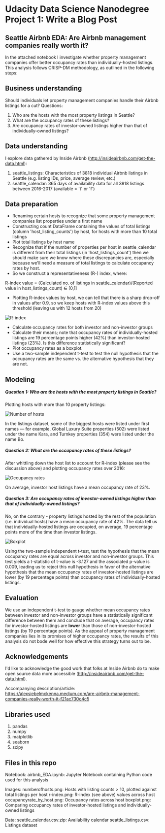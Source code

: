 # Udacity Data Science Nanodegree Project 1: Write a Blog Post

<h2>Seattle Airbnb EDA: Are Airbnb management companies really worth it?</h2>

In the attached notebook I investigate whether property management companies offer better occupancy rates than individually-hosted listings. This analysis follows CRISP-DM methodology, as outlined in the following steps:

<h2>Business understanding</h2>

Should individuals let property management companies handle their Airbnb listings for a cut?
Questions:
1. Who are the hosts with the most property listings in Seattle?
2. What are the occupancy rates of these listings?
3. Are occupancy rates of investor-owned listings higher than that of individually-owned listings?

<h2>Data understanding</h2>

I explore data gathered by Inside Airbnb (http://insideairbnb.com/get-the-data.html):

1. seattle_listings: Characteristics of 3818 individual Airbnb listings in Seattle (e.g. listing IDs, price, average review, etc.)
2. seattle_calendar: 365 days of availability data for all 3818 listings between 2016-2017 (available = 't' or 'f')

<h2>Data preparation</h2>

- Renaming certain hosts to recognize that some property management companies list properties under a first name
- Constructing count DataFrame containing the values of total listings (column 'host_listing_counts') by host, for hosts with more than 10 total listings
- Plot total listings by host name
- Recognize that if the number of properties per host in seattle_calendar is different from their total listings (in 'host_listings_count') then we should make sure we know where these discrepancies are, especially because we'll need a measure of total listings to calculate occupancy rates by host.
- So we construct a representativeness (R-) index, where:

R-index value = (Calculated no. of listings in seattle_calendar)/(Reported value in host_listings_count)  ∈  [0,1]

- Plotting R-index values by host, we can tell that there is a sharp drop-off in values after 0.9, so we keep hosts with R-index values above this threshold (leaving us with 12 hosts from 20)

![R-index](https://github.com/alexsiebelmckenna/seattleairbnbEDA/blob/main/r-index.png)

- Calculate occupancy rates for both investor and non-investor groups
- Calculate their means; note that occupancy rates of individually-hosted listings are 19 percentage points higher (42%) than investor-hosted listings (23%). Is this difference statistically significant?
- Plot occupancy rates as a boxplot.
- Use a two-sample independent t-test to test the null hypothesis that the occupancy rates are the same vs. the alternative hypothesis that they are not.

<h2>Modeling</h2>

<h5>Question 1: Who are the hosts with the most property listings in Seattle?</h5>

Plotting hosts with more than 10 property listings:

![Number of hosts](https://github.com/alexsiebelmckenna/seattleairbnbEDA/blob/main/numberofhosts.png)

In the listings dataset, some of the biggest hosts were listed under first names — for example, Global Luxury Suite properties (502) were listed under the name Kara, and Turnkey properties (354) were listed under the name Bo. 

<h5>Question 2: What are the occupancy rates of these listings? </h5>

After whittling down the host list to account for R-index (please see the discussion above) and plotting occupancy rates over 2016:

![Occupancy rates](https://github.com/alexsiebelmckenna/seattleairbnbEDA/blob/main/occupancyrate_by_host.png)

On average, investor host listings have a mean occupancy rate of 23%. 

<h5>Question 3:  Are occupancy rates of investor-owned listings higher than that of individually-owned listings?</h5>

No, on the contrary - property listings hosted by the rest of the population (i.e. individual hosts) have a mean occupancy rate of 42%. The data tell us that individually-hosted listings are occupied, on average, 19 percentage points more of the time than investor listings.

![Boxplot](https://github.com/alexsiebelmckenna/seattleairbnbEDA/blob/main/boxplot.png)

Using the two-sample independent t-test, test the hypothesis that the mean occupancy rates are equal across investor and non-investor groups. This test yields a t-statistic of t-value is -3.127 and the associated p-value is 0.009, leading us to reject this null hypothesis in favor of the alternative hypothesis that the mean occupancy rates of investor-hosted listings are lower (by 19 percentage points) than occupancy rates of individually-hosted listings.

<h2>Evaluation</h2> 

We use an independent t-test to gauge whether mean occupancy rates between investor and non-investor groups have a statistically significant difference between them and conclude that on average, occupancy rates for investor-hosted listings are **lower** than those of non-investor-hosted listings (by 19 percentage points). As the appeal of property management companies lies in its promises of higher occupancy rates, the results of this analysis do not bode well for how effective this strategy turns out to be.

<h2>Acknowledgements</h2>

I'd like to acknowledge the good work that folks at Inside Airbnb do to make open source data more accessible (http://insideairbnb.com/get-the-data.html).

Accompanying description/article: https://alexsiebelmckenna.medium.com/are-airbnb-management-companies-really-worth-it-f21ac730c4c5

<h2>Libraries used</h2>

1. pandas
2. numpy
3. matplotlib 
4. seaborn
5. scipy

<h2>Files in this repo</h2>

Notebook:
airbnb_EDA.ipynb: Jupyter Notebook containing Python code used for this analysis

Images:
numberofhosts.png: Hosts with listing counts > 10, plotted against total listings per host
r-index.png: R-index (see above) values across host
occupancyrate_by_host.png: Occupancy rates across host
boxplot.png: Comparing occupancy rates of investor-hosted listings and individually-owned listings

Data:
seattle_calendar.csv.zip: Availability calendar
seattle_listings.csv: Listings dataset

